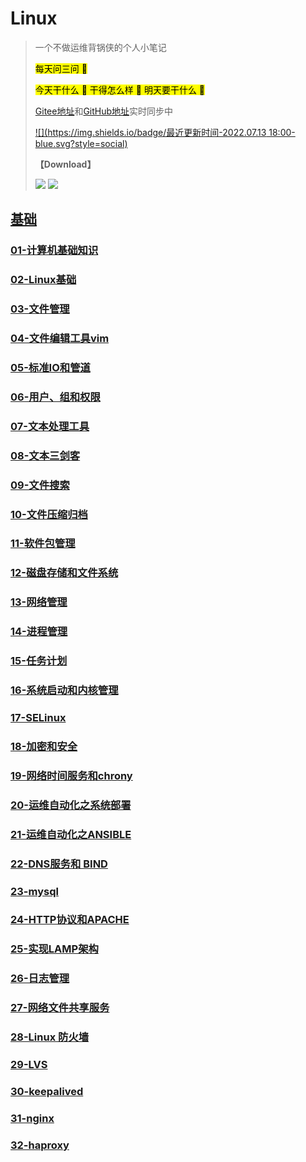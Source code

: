 # Linux

> 
>
> 一个不做运维背锅侠的个人小笔记
>
> <mark>每天问三问 :speech_balloon: 
> 
> <mark>今天干什么 :thought_balloon: 干得怎么样 :thought_balloon: 明天要干什么 :thought_balloon: 
>
> [Gitee地址](https://gitee.com/zhang-qilin-0522)和[GitHub地址](https://github.com/zhang-qilin)实时同步中
> 
>  [![](https://img.shields.io/badge/最近更新时间-2022.07.13 18:00-blue.svg?style=social)](https://github.com/zhang-qilin/Linux)
> 
> **【Download】**
>
>  [![](https://img.shields.io/badge/Download-@Giee-brightgreen.svg?style=plastic&logo=Gitee)](https://gitee.com/zhang-qilin-0522/Linux/repository/archive/main.zip)
>  [![](https://img.shields.io/badge/Download-@GitHub-brightgreen.svg?style=plastic&logo=Github)](https://github.com/zhang-qilin-0522/Linux/repository/archive/main.zip)
>  
> 


## [基础](./README.md)

  
  ### [01-计算机基础知识](./basis/MD/01-计算机基础知识.md)
### [02-Linux基础](./basis/MD/02-Linux基础.md)
### [03-文件管理](./basis/MD/03-文件管理.md)
### [04-文件编辑工具vim](./basis/MD/04-文件编辑工具vim.md)
### [05-标准IO和管道](./basis/MD/05-标准IO和管道.md)
### [06-用户、组和权限](./basis/MD/06-用户、组和权限.md)
### [07-文本处理工具](./basis/MD/07-文本处理工具.md)
### [08-文本三剑客](./basis/MD/08-文本三剑客.md)
### [09-文件搜索](./basis/MD/09-文件搜索.md)
### [10-文件压缩归档](./basis/MD/10-文件压缩归档.md)
### [11-软件包管理](./basis/MD/11-软件包管理.md)
### [12-磁盘存储和文件系统](./basis/MD/12-磁盘存储和文件系统.md)
### [13-网络管理](./basis/MD/13-网络管理.md)
### [14-进程管理](./basis/MD/14-进程管理.md)
### [15-任务计划](./basis/MD/15-任务计划.md)
### [16-系统启动和内核管理](./basis/MD/16-系统启动和内核管理.md)
### [17-SELinux](./basis/MD/17-SELinux.md)
### [18-加密和安全](./basis/MD/18-加密和安全.md)
### [19-网络时间服务和chrony](./basis/MD/19-网络时间服务和chrony.md)
### [20-运维自动化之系统部署](./basis/MD/20-运维自动化之系统部署.md)
### [21-运维自动化之ANSIBLE](./basis/MD/21-运维自动化之ANSIBLE.md)
### [22-DNS服务和 BIND](./basis/MD/22-DNS服务和BIND.md)
### [23-mysql](./basis/MD/23-mysql.md)
### [24-HTTP协议和APACHE](./basis/MD/24-HTTP协议和APACHE.md)
### [25-实现LAMP架构](./basis/MD/25-实现LAMP架构.md)
### [26-日志管理](./basis/MD/26-日志管理.md)
### [27-网络文件共享服务](./basis/MD/27-网络文件共享服务.md)
### [28-Linux 防火墙](./basis/MD/28-Linux防火墙.md)
### [29-LVS](./basis/MD/29-LVS.md)
### [30-keepalived](./basis/MD/30-keepalived.md)
### [31-nginx](./basis/MD/31-nginx.md)
### [32-haproxy](./basis/MD/32-haproxy.md)
